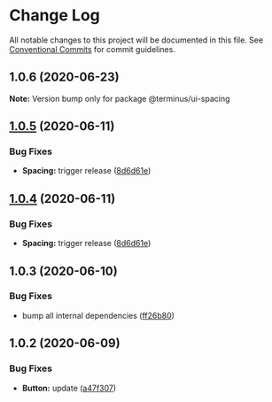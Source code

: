 # Change Log

All notable changes to this project will be documented in this file.
See [Conventional Commits](https://conventionalcommits.org) for commit guidelines.

## 1.0.6 (2020-06-23)

**Note:** Version bump only for package @terminus/ui-spacing





## [1.0.5](https://github.com/GetTerminus/terminus-oss/compare/@terminus/ui-spacing@1.0.3...@terminus/ui-spacing@1.0.5) (2020-06-11)


### Bug Fixes

* **Spacing:** trigger release ([8d6d61e](https://github.com/GetTerminus/terminus-oss/commit/8d6d61e3c8e18b688528e60be53200a89ae95037))





## [1.0.4](https://github.com/GetTerminus/terminus-oss/compare/@terminus/ui-spacing@1.0.3...@terminus/ui-spacing@1.0.4) (2020-06-11)


### Bug Fixes

* **Spacing:** trigger release ([8d6d61e](https://github.com/GetTerminus/terminus-oss/commit/8d6d61e3c8e18b688528e60be53200a89ae95037))





## 1.0.3 (2020-06-10)


### Bug Fixes

* bump all internal dependencies ([ff26b80](https://github.com/GetTerminus/terminus-oss/commit/ff26b806bb599401f006996be5b567a378e68ef3))





## 1.0.2 (2020-06-09)


### Bug Fixes

* **Button:** update ([a47f307](https://github.com/GetTerminus/terminus-oss/commit/a47f30757b9216d6ee76788c117e76eacf5289e5))
